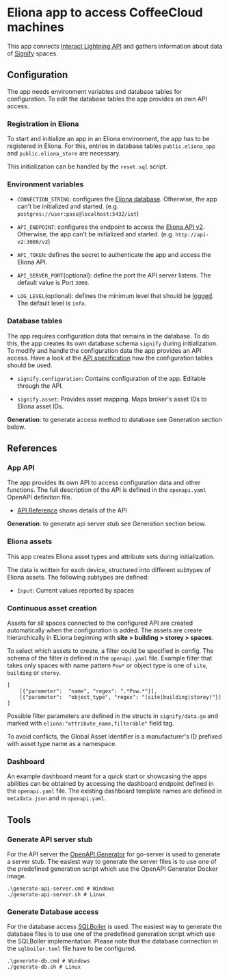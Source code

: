 # Eliona app to access CoffeeCloud machines

This app connects [Interact Lightning API](https://www.interact-lighting.com/) and gathers information about data of [Signify](https://www.signify.com/) spaces.


## Configuration

The app needs environment variables and database tables for configuration. To edit the database tables the app provides an own API access.

### Registration in Eliona ###

To start and initialize an app in an Eliona environment, the app has to be registered in Eliona. For this, entries in database tables `public.eliona_app` and `public.eliona_store` are necessary.

This initialization can be handled by the `reset.sql` script.

### Environment variables

- `CONNECTION_STRING`: configures the [Eliona database](https://github.com/eliona-smart-building-assistant/go-eliona/tree/main/db). Otherwise, the app can't be initialized and started. (e.g. `postgres://user:pass@localhost:5432/iot`)

- `API_ENDPOINT`:  configures the endpoint to access the [Eliona API v2](https://github.com/eliona-smart-building-assistant/eliona-api). Otherwise, the app can't be initialized and started. (e.g. `http://api-v2:3000/v2`)

- `API_TOKEN`: defines the secret to authenticate the app and access the Eliona API.

- `API_SERVER_PORT`(optional): define the port the API server listens. The default value is Port `3000`.

- `LOG_LEVEL`(optional): defines the minimum level that should be [logged](https://github.com/eliona-smart-building-assistant/go-utils/blob/main/log/README.md). The default level is `info`.

### Database tables ###

The app requires configuration data that remains in the database. To do this, the app creates its own database schema `signify` during initialization. To modify and handle the configuration data the app provides an API access. Have a look at the [API specification](https://eliona-smart-building-assistant.github.io/open-api-docs/?https://raw.githubusercontent.com/eliona-smart-building-assistant/signify-app/develop/openapi.yaml) how the configuration tables should be used.

- `signify.configuration`: Contains configuration of the app. Editable through the API.

- `signify.asset`: Provides asset mapping. Maps broker's asset IDs to Eliona asset IDs.

**Generation**: to generate access method to database see Generation section below.


## References

### App API ###

The app provides its own API to access configuration data and other functions. The full description of the API is defined in the `openapi.yaml` OpenAPI definition file.

- [API Reference](https://eliona-smart-building-assistant.github.io/open-api-docs/?https://raw.githubusercontent.com/eliona-smart-building-assistant/signify-app/develop/openapi.yaml) shows details of the API

**Generation**: to generate api server stub see Generation section below.


### Eliona assets ###

This app creates Eliona asset types and attribute sets during initialization.

The data is written for each device, structured into different subtypes of Eliona assets. The following subtypes are defined:

- `Input`: Current values reported by spaces

### Continuous asset creation ###

Assets for all spaces connected to the configured API are created automatically when the configuration is added. The assets are create hierarchically in ELiona beginning with **site > building > storey > spaces**.

To select which assets to create, a filter could be specified in config. The schema of the filter is defined in the `openapi.yaml` file. Example filter that takes only spaces with name pattern `Pow*` or object type is one of `site`, `building` or `storey`. 

    [
        [{"parameter":  "name", "regex": ".*Pow.*"}],
        [{"parameter":  "object_type", "regex": "(site|building|storey)"}]
    ]

Possible filter parameters are defined in the structs in `signify/data.go` and marked with `eliona:"attribute_name,filterable"` field tag.

To avoid conflicts, the Global Asset Identifier is a manufacturer's ID prefixed with asset type name as a namespace.

### Dashboard ###

An example dashboard meant for a quick start or showcasing the apps abilities can be obtained by accessing the dashboard endpoint defined in the `openapi.yaml` file. The existing dashboard template names are defined in `metadata.json` and in `openapi.yaml`.

## Tools

### Generate API server stub ###

For the API server the [OpenAPI Generator](https://openapi-generator.tech/docs/generators/openapi-yaml) for go-server is used to generate a server stub. The easiest way to generate the server files is to use one of the predefined generation script which use the OpenAPI Generator Docker image.

    .\generate-api-server.cmd # Windows
    ./generate-api-server.sh # Linux

### Generate Database access ###

For the database access [SQLBoiler](https://github.com/volatiletech/sqlboiler) is used. The easiest way to generate the database files is to use one of the predefined generation script which use the SQLBoiler implementation. Please note that the database connection in the `sqlboiler.toml` file have to be configured.

    .\generate-db.cmd # Windows
    ./generate-db.sh # Linux
